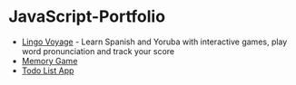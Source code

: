 # JavaScript-Portfolio

- [Lingo Voyage](https://github.com/Seyi-Toluhi/language_learning_app) - Learn Spanish and Yoruba with interactive games, play word pronunciation and track your score
- [Memory Game](https://github.com/Seyi-Toluhi/Memory-Game)
- [Todo List App](https://github.com/Seyi-Toluhi/To-Do-List-App)

